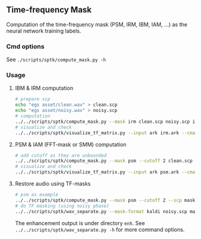 ## Time-frequency Mask

Computation of the time-frequency mask (PSM, IRM, IBM, IAM, ...) as the neural network training labels.

### Cmd options

See `./scripts/sptk/compute_mask.py -h`

### Usage

1. IBM & IRM computation
    ```bash
    # prepare scp
    echo "egs asset/clean.wav" > clean.scp
    echo "egs asset/noisy.wav" > noisy.scp
    # computation
    ../../scripts/sptk/compute_mask.py --mask irm clean.scp noisy.scp irm.ark
    # visualize and check
    ../../scripts/sptk/visualize_tf_matrix.py --input ark irm.ark --cmap jet --cache-dir irm
    ```

2. PSM & IAM (FFT-mask or SMM) computation
    ```bash
    # add cutoff as they are unbounded
    ../../scripts/sptk/compute_mask.py --mask psm --cutoff 2 clean.scp noisy.scp psm.ark
    # visualize and check
    ../../scripts/sptk/visualize_tf_matrix.py --input ark psm.ark --cmap jet --cache-dir psm
    ```

3. Restore audio using TF-masks
    ```bash
    # psm as example
    ../../scripts/sptk/compute_mask.py --mask psm --cutoff 2 --scp mask.scp clean.scp noisy.scp mask.ark
    # do TF masking (using noisy phase)
    ../../scripts/sptk/wav_separate.py --mask-format kaldi noisy.scp mask.scp enh
    ```
    The enhancement output is under directory `enh`. See `../../scripts/sptk/wav_separate.py -h` for more command options.